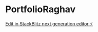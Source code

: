 # PortfolioRaghav

[Edit in StackBlitz next generation editor ⚡️](https://stackblitz.com/~/github.com/RaghavArora2/PortfolioRaghav)